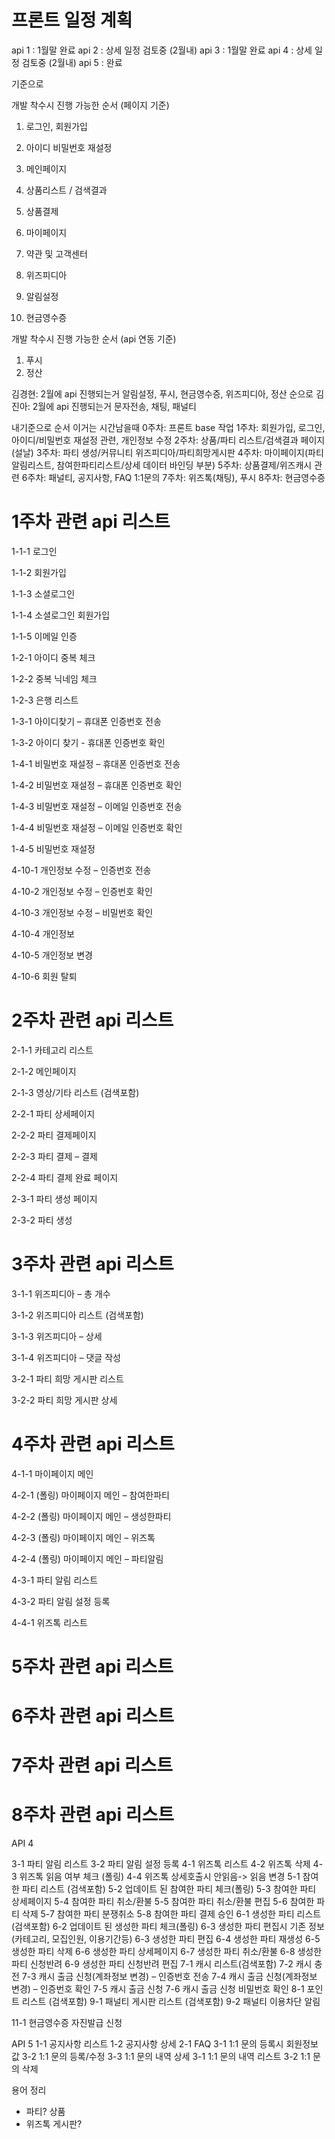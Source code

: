 # 프론트 일정 계획
api 1 : 1월말 완료
api 2 : 상세 일정 검토중 (2월내)
api 3 : 1월말 완료
api 4 : 상세 일정 검토중 (2월내)
api 5 : 완료

기준으로 

개발 착수시 진행 가능한 순서 (페이지 기준)
1. 로그인, 회원가입
2. 아이디 비밀번호 재설정
3. 메인페이지
4. 상품리스트 / 검색결과

5. 상품결제
6. 마이페이지
7. 약관 및 고객센터

8. 위즈피디아
9. 알림설정
10. 현금영수증

개발 착수시 진행 가능한 순서 (api 연동 기준)
1. 푸시
2. 정산


김경현: 2월에 api 진행되는거 알림설정, 푸시, 현금영수증, 위즈피디아, 정산 순으로
김진아: 2월에 api 진행되는거 문자전송, 채팅, 패널티

내기준으로 순서 이거는 시간남을때
0주차: 프론트 base 작업
1주차: 회원가입, 로그인, 아이디/비밀번호 재설정 관련, 개인정보 수정
2주차: 상품/파티 리스트/검색결과 페이지 (설날)
3주차: 파티 생성/커뮤니티 위즈피디아/파티희망게시판
4주차: 마이페이지(파티알림리스트, 참여한파티리스트/상세 데이터 바인딩 부분)
5주차: 상품결제/위즈캐시 관련
6주차: 패널티, 공지사항, FAQ 1:1문의
7주차: 위즈톡(채팅), 푸시
8주차: 현금영수증


# 1주차 관련 api 리스트
1-1-1	로그인

1-1-2	회원가입

1-1-3	소셜로그인

1-1-4	소셜로그인 회원가입

1-1-5	이메일 인증

1-2-1	아이디 중복 체크

1-2-2	중복 닉네임 체크

1-2-3	은행 리스트

1-3-1 아이디찾기 – 휴대폰 인증번호 전송

1-3-2 아이디 찾기 - 휴대폰 인증번호 확인

1-4-1 비밀번호 재설정 – 휴대폰 인증번호 전송

1-4-2 비밀번호 재설정 – 휴대폰 인증번호 확인

1-4-3 비밀번호 재설정 – 이메일 인증번호 전송

1-4-4 비밀번호 재설정 – 이메일 인증번호 확인

1-4-5 비밀번호 재설정

4-10-1 개인정보 수정 – 인증번호 전송

4-10-2 개인정보 수정 – 인증번호 확인

4-10-3 개인정보 수정 – 비밀번호 확인

4-10-4 개인정보 

4-10-5 개인정보 변경

4-10-6 회원 탈퇴



# 2주차 관련 api 리스트
2-1-1	카테고리 리스트

2-1-2	메인페이지

2-1-3	영상/기타 리스트 (검색포함)

2-2-1	파티 상세페이지

2-2-2	파티 결제페이지

2-2-3	파티 결제 – 결제

2-2-4	파티 결제 완료 페이지

2-3-1 파티 생성 페이지

2-3-2 파티 생성


# 3주차 관련 api 리스트
3-1-1	위즈피디아 – 총 개수

3-1-2	위즈피디아 리스트 (검색포함)

3-1-3	위즈피디아 – 상세

3-1-4	위즈피디아 – 댓글 작성

3-2-1	파티 희망 게시판 리스트

3-2-2	파티 희망 게시판 상세


# 4주차 관련 api 리스트
4-1-1	마이페이지 메인 

4-2-1	(폴링) 마이페이지 메인 – 참여한파티

4-2-2 (폴링) 마이페이지 메인 – 생성한파티

4-2-3	(폴링) 마이페이지 메인 – 위즈톡

4-2-4	(폴링) 마이페이지 메인 – 파티알림

4-3-1 파티 알림 리스트

4-3-2 파티 알림 설정 등록

4-4-1 위즈톡 리스트

# 5주차 관련 api 리스트

# 6주차 관련 api 리스트

# 7주차 관련 api 리스트

# 8주차 관련 api 리스트

API 4

3-1 파티 알림 리스트
3-2 파티 알림 설정 등록
4-1 위즈톡 리스트
4-2 위즈톡 삭제
4-3 위즈톡 읽음 여부 체크 (폴링)
4-4 위즈톡 상세호출시 안읽음-> 읽음 변경
5-1 참여한 파티 리스트 (검색포함)
5-2 업데이트 된 참여한 파티 체크(폴링)
5-3 참여한 파티 상세페이지
5-4 참여한 파티 취소/환불
5-5 참여한 파티 취소/환불 편집
5-6 참여한 파티 삭제
5-7 참여한 파티 분쟁취소
5-8 참여한 파티 결제 승인
6-1 생성한 파티 리스트 (검색포함)
6-2 업데이트 된 생성한 파티 체크(폴링)
6-3 생성한 파티 편집시 기존 정보(카테고리, 모집인원, 이용기간등)
6-3 생성한 파티 편집
6-4 생성한 파티 재생성
6-5 생성한 파티 삭제
6-6 생성한 파티 상세페이지
6-7 생성한 파티 취소/환불
6-8 생성한 파티 신청반려
6-9 생성한 파티 신청반려 편집
7-1 캐시 리스트(검색포함)
7-2 캐시 충전
7-3 캐시 출금 신청(계좌정보 변경) – 인증번호 전송
7-4 캐시 출금 신청(계좌정보 변경) – 인증번호 확인
7-5 캐시 출금 신청
7-6 캐시 출금 신청 비밀번호 확인
8-1 포인트 리스트 (검색포함)
9-1 패널티 게시판 리스트 (검색포함)
9-2 패널티 이용차단 알림

11-1 현금영수증 자진발급 신청
  
API 5
1-1 공지사항 리스트
1-2	공지사항 상세
2-1 FAQ
3-1 1:1 문의 등록시 회원정보 값
3-2	1:1 문의 등록/수정
3-3 1:1 문의 내역 상세
3-1	1:1 문의 내역 리스트
3-2	1:1 문의 삭제





용어 정리
- 파티? 상품
- 위즈톡 게시판?



